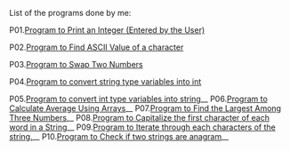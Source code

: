List of the programs done by me:<br />

P01.[Program to Print an Integer (Entered by the User)](https://github.com/mitali-1703/NAAD/blob/main/src/P01.java)


P02.[Program to Find ASCII Value of a character](https://github.com/mitali-1703/NAAD/blob/main/src/P02.java)


P03.[Program to Swap Two Numbers](https://github.com/mitali-1703/NAAD/blob/main/src/P03.java)

P04.[Program to convert string type variables into int](https://github.com/mitali-1703/NAAD/blob/main/src/P04.java)

P05.[Program to convert int type variables into string](https://github.com/mitali-1703/NAAD/blob/main/src/P05.java)__
P06.[Program to Calculate Average Using Arrays](https://github.com/mitali-1703/NAAD/blob/main/src/P06.java)__
P07.[Program to Find the Largest Among Three Numbers](https://github.com/mitali-1703/NAAD/blob/main/src/P07.java)__
P08.[Program to Capitalize the first character of each word in a String](https://github.com/mitali-1703/NAAD/blob/main/src/P08.java)__
P09.[Program to Iterate through each characters of the string.](https://github.com/mitali-1703/NAAD/blob/main/src/P09.java)__
P10.[Program to Check if two strings are anagram](https://github.com/mitali-1703/NAAD/blob/main/src/P10.java)__

